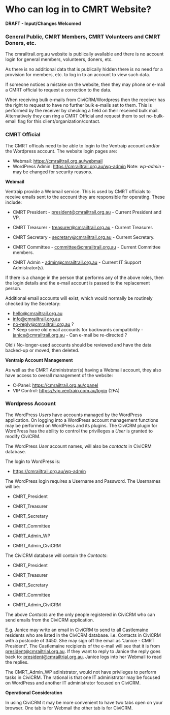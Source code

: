 # Who can log in to CMRT Website?

**DRAFT - Input/Changes Welcomed**

### General Public, CMRT Members, CMRT Volunteers and CMRT Doners, etc.

The cmrailtrail.org.au website is publically available and there is no account login for general members, volunteers, doners, etc. 

As there is no additional data that is publically hidden there is no need for a provision for members, etc. to log in to an account to view such data. 

If someone notices a mistake on the website, then they may phone or e-mail a CMRT official to request a correction to the data.

When receiving bulk e-mails from CiviCRM/Wordpress then the receiver has the right to request to have no further bulk e-mails set to them. This is performed by the receiver by checking a field on their received bulk mail. Alternatively they can ring a CMRT Official and request them to set no-bulk-email flag for this client/organization/contact.

### CMRT Official

The CMRT officals need to be able to login to the Ventraip account and/or the Wordpress account. The website login pages are:

* Webmail: https://cmrailtrail.org.au/webmail
* WordPress Admin: https://cmrailtrail.org.au/wp-admin  Note: *wp-admin* - may be changed for security reasons.


**Webmail**

Ventraip provide a Webmail service. This is used by CMRT officials to receive emails sent to the account they are responsible for operating. These include:

* CMRT President - president@cmrailtrail.org.au - Current President and VP.
* CMRT Treasurer - treasurer@cmrailtrail.org.au - Current Treasurer.
* CMRT Secretary - secretary@cmrailtrail.org.au - Current Secretary.
* CMRT Committee - committee@cmrailtrail.org.au - Current Committee members.

* CMRT Admin - admin@cmrailtrail.org.au - Current IT Support Admistrator(s).
  
If there is a change in the person that performs any of the above roles, then the login details and the e-mail account is passed to the replacement person.

Additional email accounts will exist, which would normally be routinely checked by the Secretary:

* hello@cmrailtrail.org.au
* info@cmrailtrail.org.au
* no-reply@cmrailtrail.org.au ?
* ? Keep some old email accounts for backwards compatibility - janice@cmrailtrail.org.au - Can e-mail be re-directed ? 

Old / No-longer-used accounts should be reviewed and have the data backed-up or moved, then deleted.

**Ventraip Account Management**

As well as the CMRT Administrator(s) having a Webmail account, they also have access to overall management of the website:

* C-Panel: https://cmrailtrail.org.au/cpanel
* VIP Control: https://vip.ventraip.com.au/login (2FA)
  
### Wordpress Account

The WordPress *Users* have accounts managed by the WordPress application. On logging into a WordPress account management functions may be performed on WordPress and its plugins. The CiviCRM plugin for WordPress has the ability to control the privilleges a *User* is granted to modify CiviCRM. 

The WordPress *User* account names, will also be *contacts* in CiviCRM database.

The login to WordPress is:

* https://cmrailtrail.org.au/wp-admin

The WordPress login requires a Username and Password. The Usernames will be:

* CMRT_President
* CMRT_Treasurer
* CMRT_Secretary
* CMRT_Committee

* CMRT_Admin_WP
* CMRT_Admin_CiviCRM

The CiviCRM database will contain the *Contacts*:

* CMRT_President
* CMRT_Treasurer
* CMRT_Secretary
* CMRT_Committee

* CMRT_Admin_CiviCRM

The above *Contacts* are the only people registered in CiviCRM who can send emails from the CiviCRM application. 

E.g. Janice may write an email in CiviCRM to send to all Castlemaine residents who are listed in the CiviCRM database. i.e. Contacts in CiviCRM with a postcode of 3450. She may sign off the email as "Janice - CMRT President".  The Castlemaine recipients of the e-mail will see that it is from president@cmrailtrial.org.au. If they want to reply to Janice the reply goes back to: president@cmrailtrial.org.au. Janice logs into her Webmail to read the replies.

The CMRT_Admin_WP adinistrator, would not have privileges to perform tasks in CiviCRM. The rational is that one IT administrator may be focused on WordPress and another IT administrator focused on CiviCRM.


**Operational Consideration**

In using CiviCRM it may be more convenient to have two tabs open on your browser. One tab is for Webmail the other tab is for CiviCRM. 


